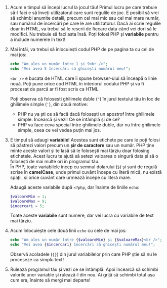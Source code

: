 1. Acum e timpul să începi lucrul la jocul tău! Primul lucru pe care trebuie să-l faci e să înveți utilizatorul care sunt regulile de joc. E posibil să vrei să schimbi anumite detalii, precum cel mai mic sau cel mai mare număr, sau numărul de încercări pe care le are utilizatorul. Dacă ai scrie regulile doar în HTML, va trebui să le rescrii de fiecare data când vei dori să le modifici. Nu trebuie să faci asta însă. Poți folosi PHP și **variabile** pentru a include numerele în text!

2. Mai întâi, va trebui să înlocuiești codul PHP de pe pagina ta cu cel de mai jos:

   ```php
   echo "Am ales un număr între 1 și 9<br />";
   echo "Vei avea 5 încercări să ghicești numărul meu!";
   ```

   `<br />` e bucata de HTML care îi spune browser-ului să înceapă o linie nouă. Poți pune orice cod HTML în interiorul codului PHP și va fi procesat de parcă ar fi fost scris ca HTML.

   Poți observa că folosești ghilimele duble \(`"`\) în jurul textului tău în loc de ghilimele simple \(`'`\), din două motive:

   * PHP nu va ști ce să facă dacă folosești un apostrof între ghilimele simple. Încearcă și vezi! Ce se întâmplă și de ce?
   * PHP va face ceva special între ghilimele duble, dar nu între ghilimele simple, ceea ce vei vedea puțin mai jos.

3. E timpul să adaugi **variabile**! Acestea sunt etichete pe care le poți folosi să păstrezi valori precum un **șir de caractere** sau un număr. PHP ține minte aceste valori și te lasă să le folosești mai târziu doar folosing etichetele. Acest lucru te ajută să setezi valoarea o singură data și să o folosești de mai multe ori în programul tău.  
   În PHP, toate variabilele încep cu semnul dolarului \(`$`\) și sunt de regulă scrise în **camelCase**, unde primul cuvânt începe cu literă mică, nu există spații, și orice cuvânt care urmează începe cu literă mare.

   Adaugă aceste variabile după `<?php`, dar înainte de liniile `echo`:

   ```php
   $valoareMin = 1;
   $valoareMax = 9;
   $incercari = 5;
   ```

   Toate aceste **variabile** sunt numere, dar vei lucra cu variabile de text mai târziu.

4. Acum înlocuiește cele două linii `echo` cu cele de mai jos:

   ```php
   echo "Am ales un număr între {$valoareMin} și {$valoareMax}<br />";
   echo "Vei avea {$incercari} încercări să ghicești numărul meu!";
   ```

   Observă acoladele \(`{}`\) din jurul variabilelor prin care PHP știe să nu le proceseze ca simplu text!

5. Rulează programul tău și vezi ce se întâmplă. Apoi încearcă să schimbi valorile unor variable și rulează-l din nou. Ai grijă să schimbi totul așa cum era, înainte să mergi mai departe!



